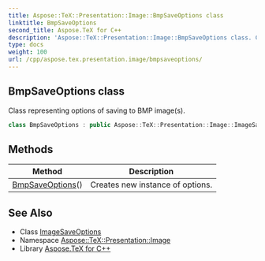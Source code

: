 ```yaml
---
title: Aspose::TeX::Presentation::Image::BmpSaveOptions class
linktitle: BmpSaveOptions
second_title: Aspose.TeX for C++
description: 'Aspose::TeX::Presentation::Image::BmpSaveOptions class. Class representing options of saving to BMP image(s) in C++.'
type: docs
weight: 100
url: /cpp/aspose.tex.presentation.image/bmpsaveoptions/
---
```

## BmpSaveOptions class


Class representing options of saving to BMP image(s).

```cpp
class BmpSaveOptions : public Aspose::TeX::Presentation::Image::ImageSaveOptions
```

## Methods

| Method | Description |
| --- | --- |
| [BmpSaveOptions](./bmpsaveoptions/)() | Creates new instance of options. |
## See Also

* Class [ImageSaveOptions](../imagesaveoptions/)
* Namespace [Aspose::TeX::Presentation::Image](../)
* Library [Aspose.TeX for C++](../../)
